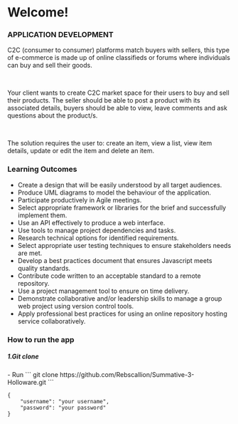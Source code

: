 <h1>Welcome!</h1>

<h3>APPLICATION DEVELOPMENT</h3>

<p>C2C (consumer to consumer) platforms match buyers with sellers, this type of e-commerce is made up of online classifieds or forums where individuals can buy and sell their goods.</p>
<br>
<p>Your client wants to create C2C market space for their users to buy and sell their products. The seller should be able to post a product with its associated details, buyers should be able to view, leave comments and ask questions about the product/s.</p>
<br>
<p>The solution requires the user to: create an item, view a list, view item details, update or edit the item and delete an item.</p>
<h3>Learning Outcomes</h3>

- Create a design that will be easily understood by all target audiences.
- Produce UML diagrams to model the behaviour of the application.
- Participate productively in Agile meetings.
- Select appropriate framework or libraries for the brief and successfully implement them.
- Use an API effectively to produce a web interface.
- Use tools to manage project dependencies and tasks.
- Research technical options for identified requirements.
- Select appropriate user testing techniques to ensure stakeholders needs are met.
- Develop a best practices document that ensures Javascript meets quality standards.
- Contribute code written to an acceptable standard to a remote repository.
- Use a project management tool to ensure on time delivery.
- Demonstrate collaborative and/or leadership skills to manage a group web project using version control tools.
- Apply professional best practices for using an online repository hosting service collaboratively.

<h3>How to run the app</h3>

<h5>1.Git clone</h5>
- Run
```
git clone https://github.com/Rebscallion/Summative-3-Holloware.git
```

```
{
    "username": "your username",
    "password": "your password"
}
```
